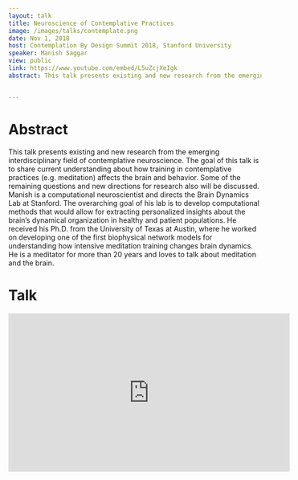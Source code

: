 ```yaml
---
layout: talk
title: Neuroscience of Contemplative Practices
image: /images/talks/contemplate.png
date: Nov 1, 2018
host: Contemplation By Design Summit 2018, Stanford University
speaker: Manish Saggar
view: public
link: https://www.youtube.com/embed/L5uZcjXeIgk
abstract: This talk presents existing and new research from the emerging interdisciplinary field of contemplative neuroscience. The goal of this talk is to share current understanding about how training in contemplative practices (e.g. meditation) affects the brain and behavior. Some of the remaining questions and new directions for research also will be discussed. Manish is a computational neuroscientist and directs the Brain Dynamics Lab at Stanford. The overarching goal of his lab is to develop computational methods that would allow for extracting personalized insights about the brain’s dynamical organization in healthy and patient populations. He received his Ph.D. from the University of Texas at Austin, where he worked on developing one of the first biophysical network models for understanding how intensive meditation training changes brain dynamics. He is a meditator for more than 20 years and loves to talk about meditation and the brain.


---
```


# Abstract
This talk presents existing and new research from the emerging interdisciplinary field of contemplative neuroscience. The goal of this talk is to share current understanding about how training in contemplative practices (e.g. meditation) affects the brain and behavior. Some of the remaining questions and new directions for research also will be discussed. Manish is a computational neuroscientist and directs the Brain Dynamics Lab at Stanford. The overarching goal of his lab is to develop computational methods that would allow for extracting personalized insights about the brain’s dynamical organization in healthy and patient populations. He received his Ph.D. from the University of Texas at Austin, where he worked on developing one of the first biophysical network models for understanding how intensive meditation training changes brain dynamics. He is a meditator for more than 20 years and loves to talk about meditation and the brain.

# Talk

<div class="embed-responsive embed-responsive-16by9">
  <iframe width="560" height="315" src="https://www.youtube.com/embed/L5uZcjXeIgk" frameborder="0" allowfullscreen></iframe>

</div>
<br>
